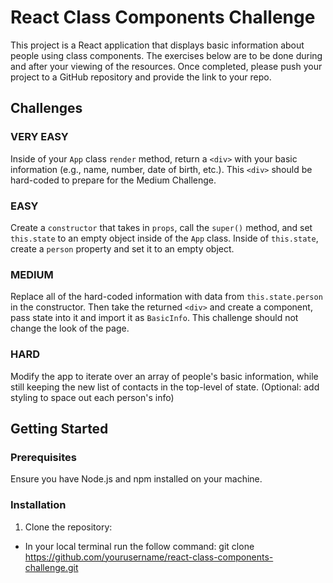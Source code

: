 # React Class Components Challenge

This project is a React application that displays basic information about people using class components. The exercises below are to be done during and after your viewing of the resources. Once completed, please push your project to a GitHub repository and provide the link to your repo.

## Challenges

### VERY EASY
Inside of your `App` class `render` method, return a `<div>` with your basic information (e.g., name, number, date of birth, etc.). This `<div>` should be hard-coded to prepare for the Medium Challenge.

### EASY
Create a `constructor` that takes in `props`, call the `super()` method, and set `this.state` to an empty object inside of the `App` class. Inside of `this.state`, create a `person` property and set it to an empty object.

### MEDIUM
Replace all of the hard-coded information with data from `this.state.person` in the constructor. Then take the returned `<div>` and create a component, pass state into it and import it as `BasicInfo`. This challenge should not change the look of the page.

### HARD
Modify the app to iterate over an array of people's basic information, while still keeping the new list of contacts in the top-level of state. (Optional: add styling to space out each person's info)

## Getting Started

### Prerequisites

Ensure you have Node.js and npm installed on your machine.

### Installation

1. Clone the repository:
- In your local terminal run the follow command: git clone https://github.com/yourusername/react-class-components-challenge.git
